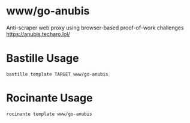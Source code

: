 # www/go-anubis
Anti-scraper web proxy using browser-based proof-of-work challenges
https://anubis.techaro.lol/

# Bastille Usage
```shell
bastille template TARGET www/go-anubis
```

# Rocinante Usage
```shell
rocinante template www/go-anubis
```
